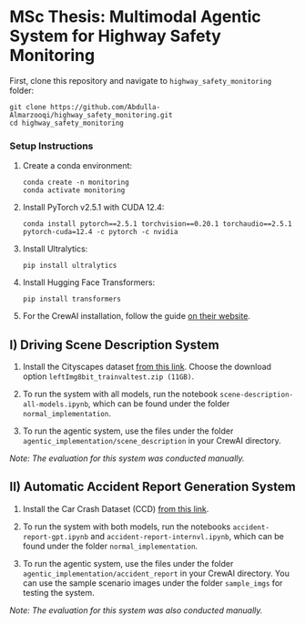 # MSc Thesis: Multimodal Agentic System for Highway Safety Monitoring

First, clone this repository and navigate to `highway_safety_monitoring` folder:

```
git clone https://github.com/Abdulla-Almarzooqi/highway_safety_monitoring.git
cd highway_safety_monitoring
```

### Setup Instructions
    
1. Create a conda environment:

     ```
     conda create -n monitoring
     conda activate monitoring
     ```

2. Install PyTorch v2.5.1 with CUDA 12.4:

   ```
   conda install pytorch==2.5.1 torchvision==0.20.1 torchaudio==2.5.1 pytorch-cuda=12.4 -c pytorch -c nvidia
   ```

3. Install Ultralytics:

   ```
   pip install ultralytics
   ```

4. Install Hugging Face Transformers:

   ```
   pip install transformers
   ```

5. For the CrewAI installation, follow the guide [on their website](https://docs.crewai.com/installation).

## I) Driving Scene Description System

1. Install the Cityscapes dataset [from this link](https://www.cityscapes-dataset.com/downloads/). Choose the download option `leftImg8bit_trainvaltest.zip (11GB)`.

2. To run the system with all models, run the notebook `scene-description-all-models.ipynb`, which can be found under the folder `normal_implementation`.

3. To run the agentic system, use the files under the folder `agentic_implementation/scene_description` in your CrewAI directory.

*Note: The evaluation for this system was conducted manually.*

## II) Automatic Accident Report Generation System

1. Install the Car Crash Dataset (CCD) [from this link](https://www.kaggle.com/datasets/asefjamilajwad/car-crash-dataset-ccd).

2. To run the system with both models, run the notebooks `accident-report-gpt.ipynb` and `accident-report-internvl.ipynb`,  which can be found under the folder `normal_implementation`.

3. To run the agentic system, use the files under the folder `agentic_implementation/accident_report` in your CrewAI directory. You can use the sample scenario images under the folder `sample_imgs` for testing the system.

*Note: The evaluation for this system was also conducted manually.*

